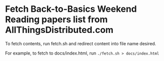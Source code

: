 
# Fetch Back-to-Basics Weekend Reading papers list from AllThingsDistributed.com

To fetch contents, run fetch.sh and redirect content into file name desired.

For example, to fetch to docs/index.html, run
`./fetch.sh > docs/index.html`




